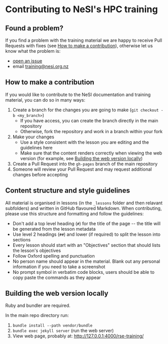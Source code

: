# Contributing to NeSI's HPC training

## Found a problem?

If you find a problem with the training material we are happy to receive Pull Requests with fixes
(see [How to make a contribution](#how-to-make-a-contribution)), otherwise let us know what the problem is:

* [open an issue](https://github.com/nesi/perf-training/issues)
* email [training@nesi.org.nz](mailto:training@nesi.org.nz)

## How to make a contribution

If you would like to contribute to the NeSI documentation and training material, you can do so in many ways:

1. Create a branch for the changes you are going to make (```git checkout -b <my_branch>```)
   * If you have access, you can create the branch directly in the main repository
   * Otherwise, fork the repository and work in a branch within your fork
2. Make your changes
   * Use a style consistent with the lesson you are editing and the guidelines here
   * Make sure that the content renders correctly when viewing the web version (for example, 
     see [Building the web version locally](#building-the-web-version-locally))
3. Create a Pull Request into the `gh-pages` branch of the main repository
4. Someone will review your Pull Request and may request additional changes before accepting

## Content structure and style guidelines

All material is organised in lessons (in the `_lessons` folder and then relavant subfolders) and
written in GitHub flavoured Markdown. When contributing, please use this structure and formatting
and follow the guidelines:

* Don't add a top level heading (`#`) for the title of the page -- the title will be generated from the
  lesson metadata
* Use level 2 headings (`##`) and lower (if required) to split the lesson into sections
* Every lesson should start with an "Objectives" section that should lists the lesson's objectives
* Follow Oxford spelling and punctuation
* No person name should appear in the material. Blank out any personal information if you need to take a screenshot
* No prompt symbol in verbatim code blocks, users should be able to copy paste the commands as they appear

## Building the web version locally

Ruby and bundler are required.

In the main repo directory run:

1. `bundle install --path vendor/bundle`
2. `bundle exec jekyll server` (run the web server)
3. View web page, probably at: http://127.0.0.1:4000/rse-training/
